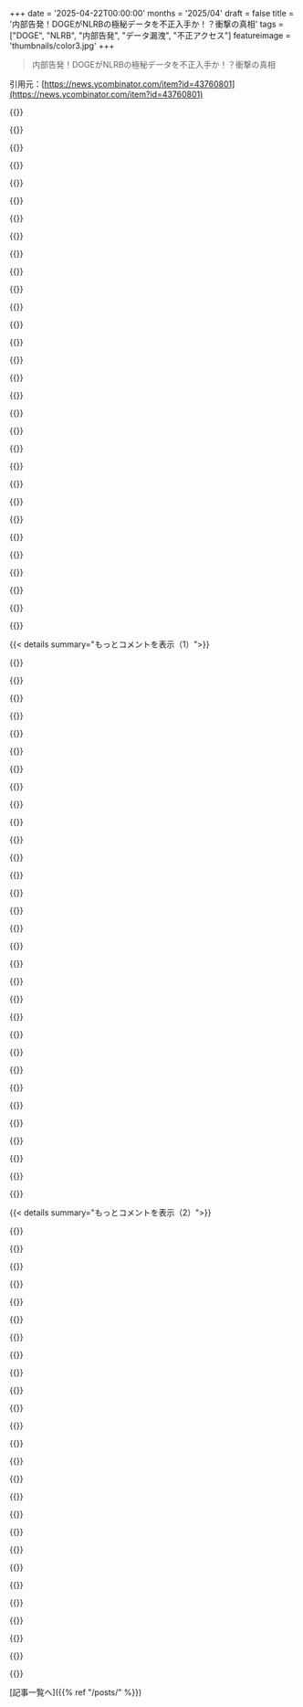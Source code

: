 +++
date = '2025-04-22T00:00:00'
months = '2025/04'
draft = false
title = '内部告発！DOGEがNLRBの極秘データを不正入手か！？衝撃の真相'
tags = ["DOGE", "NLRB", "内部告発", "データ漏洩", "不正アクセス"]
featureimage = 'thumbnails/color3.jpg'
+++

> 内部告発！DOGEがNLRBの極秘データを不正入手か！？衝撃の真相

引用元：[https://news.ycombinator.com/item?id=43760801](https://news.ycombinator.com/item?id=43760801)




{{<matomeQuote body="1週間前に結構議論されてたみたいだよ。https://news.ycombinator.com/item?id=43691142" userName="rawling" createdAt="2025/04/22 11:36:05" color="">}}




{{<matomeQuote body="内部告発者がDOGEがNLRBの機密データをどうやって入手したかの詳細を暴露してるってさ。→ https://news.ycombinator.com/item?id=436911421139 points/7 days ago/528 comments" userName="tomhow" createdAt="2025/04/22 14:17:08" color="">}}




{{<matomeQuote body="まだ議論されてるんだね。今、社会として対処しなきゃいけない大きな問題が4つあって、どれも深刻だから一つに集中してる暇なんてないよね。1. 法の支配と政治システムの崩壊。2. DOGEによる連邦政府の破壊（今回の件）。3. 関税とFRB議長の解任による経済の破壊。4. 法律事務所やアカデミアのような非政府機関の破壊。" userName="ModernMech" createdAt="2025/04/22 14:34:48" color="#38d3d3">}}




{{<matomeQuote body="あと、軍の幹部をイエスマンに入れ替えるのも忘れちゃいけないよ。" userName="r00fus" createdAt="2025/04/22 17:54:53" color="">}}




{{<matomeQuote body="そうそう、5つ目の問題として、大統領権限を最大限に濫用してるってのもあるよね。この流れだと、3年以内にアメリカ軍がアメリカ国民に対して動員されることになるかも。" userName="ModernMech" createdAt="2025/04/22 18:29:21" color="#ff33a1">}}




{{<matomeQuote body="司法長官の兄弟がワシントンDC弁護士会の理事に立候補してるんだって。TrumpとBondiのために動いて、Trumpのために働く弁護士への懲戒処分を妨害するだろうって予想されてる。Trumpがまたしても影響力を行使してるってわけ。" userName="DrillShopper" createdAt="2025/04/22 16:30:04" color="#ff33a1">}}




{{<matomeQuote body="今回の選挙はすごく重要だけど、誰も話題にしてないのが不思議。DCの弁護士しか投票できないからかな。でも、民主党はもっと注目を集めたいんじゃないかな。" userName="9283409232" createdAt="2025/04/22 18:29:06" color="">}}




{{<matomeQuote body="DC弁護士会のメンバーだけが投票できるんだよ。" userName="DrillShopper" createdAt="2025/04/22 19:29:46" color="">}}




{{<matomeQuote body="だからそう言ってるじゃん。それでも、この問題の影響をもっと知ってもらいたいと思うんだ。" userName="9283409232" createdAt="2025/04/22 20:49:38" color="">}}




{{<matomeQuote body="「because」を読み飛ばして、質問だと解釈しちゃった。脳の回路がやられてるわ。" userName="DrillShopper" createdAt="2025/04/23 03:21:22" color="">}}




{{<matomeQuote body="関連情報：DOGEのNLRBでの業務時の異常に関する内部告発者の声明[pdf] - 16時間前、13件のコメント - https://news.ycombinator.com/item?id=43755298" userName="qwertox" createdAt="2025/04/22 11:49:35" color="">}}




{{<matomeQuote body="この記事マジでコメディみたいだわ。隠しアカウントに、ロシアからのログイン試行（IPアドレス買う金ないのかよｗ）。で、これよ：”BerulisはKrebsOnSecurityに、DOGEアカウントについてMicrosoftに問い合わせようとしたら、ネットワーク管理者権限を制限されたって言ってる。議員さん、Microsoftに真相を教えてもらうしかないじゃん？”なんで政府機関のログイン情報をMicrosoftが持ってんだよ？地下にWindowsもインターネットもないメインフレーム置いとけよ。" userName="bgwalter" createdAt="2025/04/22 11:51:20" color="">}}




{{<matomeQuote body="なんでMicrosoftが政府機関のログイン情報持ってんの？→Office365でしょ。WordとかOutlookなしに官僚機構は回らないって。（フランス/ドイツ政府が代替を探してる理由もそれ：https://www.techspot.com/news/107225-france-germany-unveil-d... ）" userName="pjc50" createdAt="2025/04/22 11:55:02" color="#ff5733">}}




{{<matomeQuote body="ロシアと中国は、もうずっと前から独自のLinuxディストリビューションで政府機関を運営してるよ。" userName="rurban" createdAt="2025/04/22 12:45:18" color="">}}




{{<matomeQuote body="1．「ロシアのIP」ってのは、ロシアって言うと脊髄反射で反応する人たちに対する、もっともらしい言い訳。2．クレムリンの影響下にある政権には、もはやもっともらしい言い訳も不要。" userName="getlawgdon" createdAt="2025/04/22 11:58:54" color="">}}




{{<matomeQuote body="azureとawsって、政府がかなり大きな顧客らしいね。色々疑問が湧いてくるわ。" userName="galangalalgol" createdAt="2025/04/22 11:59:07" color="">}}




{{<matomeQuote body="マジで？JEDIとかWild and StormyってDoDとNSAのプログラムだけで200億ドルだぜ？AWS, Azure, Oracle, SUSE (via Rancher)とかGCPも、機密性の高いクラウド持ってるし、FedRAMPクラウドでおいしい連邦政府のお金ゲットしてるんだから。今更疑問に思うことないって。昔からそうじゃん。" userName="mugsie" createdAt="2025/04/22 12:52:51" color="#38d3d3">}}




{{<matomeQuote body="追加情報ありがと。ってことは：物理的なセキュリティは誰が担当してて、どんな場所にデータセンターがあるんだ？連邦政府はAmazonの小売支配をどれだけ補助してるんだ？" userName="galangalalgol" createdAt="2025/04/22 13:33:41" color="">}}




{{<matomeQuote body="物理セキュリティはクラウド事業者が、顧客と一緒に専用施設を作って管理してるよ。機密情報向けには厳しい要件があるし、NOCの運用にも厳しい基準がある。連邦政府がAmazonを補助してるかって？まあ、大口顧客みたいなもんだけど、マージンは高いかもね。JEDIを分割したのは、当時の政権がAMZN嫌いだったから、金の流れを止めようとしたからってのもある。" userName="mugsie" createdAt="2025/04/22 16:22:30" color="#ff5733">}}




{{<matomeQuote body="https://aws.amazon.com/govcloud-us/　これって今に始まったことじゃないんだよね。AWSの政府機関向けサービスはもう10年くらい前からあるし。＞連邦政府はAmazonの小売での優位性をどれくらい補助してるのかな？　他のAWSのデカい顧客と変わんないんじゃない？" userName="sofixa" createdAt="2025/04/22 14:43:22" color="">}}




{{<matomeQuote body="何の質問？　主要なクラウド事業者ってみんな政府向けサービス持ってんじゃん。" userName="Cthulhu_" createdAt="2025/04/22 13:14:07" color="">}}




{{<matomeQuote body="＞ロシアからのログイン試行（他のIPアドレスを買う余裕がないのか？）　ロシアの諜報機関がわざとやってるフシがあるんだよね（アピールのため？）。Guccifer 2.0って覚えてる？　あの人もロシアのIPアドレスを使ってたけど、GRUの本部ビルに割り当てられたものだったんだよ。" userName="rsynnott" createdAt="2025/04/22 12:04:57" color="">}}




{{<matomeQuote body="Microsoft製品を買ってクビになった人なんていないんだよね。残念だけど。" userName="zombot" createdAt="2025/04/23 06:06:02" color="">}}




{{<matomeQuote body="＞ロシアからのログイン試行（他のIPアドレスを買う余裕がないのか？）　今更隠す必要ある？　リーダーシップは全部ロシアのモンだし、お咎めなんてないでしょ。" userName="red-iron-pine" createdAt="2025/04/22 16:03:04" color="">}}




{{<matomeQuote body="面白いね。Edward Coristineって人が2022年に会社の情報を競合にリークした疑いでサイバーセキュリティ企業のPath Networkをクビになってるんだ[1]。外国のスパイにリクルートされるには理想的な候補者だよね。しかもサイバー犯罪のソーシャルネットワークのアカウントも使ってた[2]。なんでこんな人がまだ政府関係の仕事ができるんだ？\nロシアのスパイがアメリカ政府のリソースにアクセスしたいなら、なんで自分のIPを使うんだろ？捕まるのが目的で、不和を煽りたいのかな？" userName="wyldfire" createdAt="2025/04/22 12:56:41" color="#38d3d3">}}




{{<matomeQuote body="PSYOPとして考えると、こうだよね。アカウント作る→アクセス試みる（成功しなくてもOK）→アメリカのニュースで騒ぎになるのを待つ→アメリカの団結を弱体化させる。ロシアの影響工作の目的はこれ。\nアメリカがウクライナの和平交渉でロシアと接触してるタイミングで起きたのも怪しい。ロシアとの仲違いを煽ってるのかも。（そう単純じゃないってことかもね。）スパイ活動って複雑。" userName="zmgsabst" createdAt="2025/04/22 13:28:18" color="#ff5c5c">}}




{{<matomeQuote body="的確な意見だね。確信はないけど、一理あると思う。\nもっと良いアクセス手段があったとしても、たとえそれがバレるリスクがあっても、分断と政治的な混乱を少しでも進めることが、今、中長期的には非常に価値があるから、やる意味があるのかも。\n一番ありそうな計画じゃないけど、行動を正当化するために使えるかも。計画通りに成功すれば勝ち、失敗しても少しは得する。" userName="monkeyfun" createdAt="2025/04/23 07:03:54" color="#ff33a1">}}




{{<matomeQuote body="ハーバード大学の卒業生がハーバード大学の卒業生を雇うように、犯罪者は犯罪者を雇うんだよ。" userName="zombot" createdAt="2025/04/23 06:09:50" color="">}}




{{<matomeQuote body="DOGEは今後、面白いケーススタディになるやろな。友達がDOGEから連絡あって、国の航空システム再構築を手伝ってくれって誘われたらしいわ。1099契約で、Sean Duffyに直属するとか。副業として、夜と週末にできるって宣伝してて、給料はめっちゃ安い。友達が給料安すぎって言ったら、DOGEで働いたってゆう名誉がついてくるって言われたらしいで。" userName="carrja99" createdAt="2025/04/22 13:23:13" color="">}}




{{<matomeQuote body="DOGEで働いた名誉ね…　めっちゃ脆い通貨やん。このまま悪化したら、将来の政権がDOGEのスタッフに報復裁判起こすかもしれへんな。" userName="pjc50" createdAt="2025/04/22 13:35:28" color="">}}




{{< details summary="もっとコメントを表示（1）">}}

{{<matomeQuote body="DOGEで働いたことが原因で、将来、身の危険を感じる可能性はマジで高いと思うで。今、DOGEは高齢者の社会保障を打ち切ったり、移民とか自閉症のデータベース作ったり、めちゃくちゃやっとるやん。\nみんな黙ってへんと思うわ。過去の事例見たら、DOGEの連中が安穏と暮らせるとは思えへん。（東ドイツのStasiみたいな例外もあるけど）。" userName="mdhb" createdAt="2025/04/22 14:38:26" color="#38d3d3">}}




{{<matomeQuote body="過去の事例ね。Francoの死後に行われた「忘却協定」が思い浮かぶわ。血を流すのはもうやめようってみんなで合意したんや。難しい問題は避けて、1970年代の民主化移行期に「国民和解」を進めたんや。\n今回も同じようになるかもしれへんけど、Nuremberg裁判みたいになる可能性もあるな。" userName="diggan" createdAt="2025/04/22 15:18:30" color="#45d325">}}




{{<matomeQuote body="ObamaがBush、イラク、GFCに対してやったことと似てるな。調査すると自分の政策が進まへんって言ってた。\n「制度派」は、前任者を調査しないのは平和的な権力移行の伝統だって考えてたみたいや。民主党は、共和党がClintonに対して調査したのが汚い政治だって思ってたし。\n今の民主党は変わってきてると思うわ。Chuck Schumerみたいなのはもう終わりや。" userName="jordanb" createdAt="2025/04/23 02:05:38" color="">}}




{{<matomeQuote body="個人的には、最初のTrump政権が終わった後なら「水に流す」こともできたんやけどな。\nでも1月6日の事件があって、Trumpが2020年の選挙の正当性を否定して、政敵を迫害するって言い出したやん。DOGEの件とか、経済をめちゃくちゃにするとか。\n今回は無理やわ。それでもTrumpを支持する奴らはチャンスを棒に振ったんや。特に、熱狂的な支持者だけやなくて、Trump政権を直接手助けした奴らな。\nこういうのにはLustrationが必要やろ。" userName="int_19h" createdAt="2025/04/23 00:07:16" color="#ff5733">}}




{{<matomeQuote body="Trumpを嫌ってる国民の半分が忘れるためには、Trumpismが絶滅せなあかん。第二次世界大戦後のファシズムとか、公民権運動後のsegregationみたいに。\nTrumpがアメリカを不況に陥れたら、Trump支持者は追放されるかもしれへんけど、国民への信頼が低いから、気づかんかもしれへん。\n国民の48％がまだTrumpを支持してる国では、許しは難しいと思うわ。アメリカで民主主義が戦いなしに終わることはないやろな。" userName="SR2Z" createdAt="2025/04/22 21:33:39" color="#38d3d3">}}




{{<matomeQuote body="第二次世界大戦後のファシズムとか、公民権運動後のsegregationみたいにdiscreditされるって？残念なお知らせやけど、Trumpismの多くは、segregationの復活やで。昔からずっと水面下にいた連中が、segregation主義者を称えるものを公共の場から撤去しようとした時に怒り出したんや。" userName="pjc50" createdAt="2025/04/23 07:43:32" color="#45d325">}}




{{<matomeQuote body="DOGEで働いたことは、将来、身の危険を招く可能性があるってことと、証言やな。DOGEの従業員は、今後、たくさんの証言を求められるやろ。" userName="ModernMech" createdAt="2025/04/22 17:48:26" color="">}}




{{<matomeQuote body="コントラクターを大量に雇うのは隠蔽工作みたいだよね。「俺はgulagの候補者選定ツールなんて作ってないよ、ただのFAAのナビゲーションのコーダーだし」みたいな。ISIS崩壊時、イラク軍の司令官が「捕虜の話を聞くと、ISISは無実の運転手とコックばかりで、ジハード戦士なんていなかったことになる」って言ってて笑えた。" userName="morkalork" createdAt="2025/04/22 15:02:55" color="">}}




{{<matomeQuote body="この件に関わると、二度とまともに働けなくなるかもしれないから、履歴書に書けないってのが痛いよね。" userName="sanderjd" createdAt="2025/04/22 13:40:57" color="">}}




{{<matomeQuote body="たぶん「コンサルティング」として、政府のサイバーセキュリティ監査で曖昧な実績をアピールするんじゃない？若い奴らは経歴から消して、学生だったって言うかも。DOGEを学生のサイバーセキュリティプロジェクト扱いにする手もあるかもね。" userName="Smeevy" createdAt="2025/04/22 14:25:50" color="">}}




{{<matomeQuote body="実績と趣味：米国の民主主義を破壊、カヤックと野営。" userName="VagabundoP" createdAt="2025/04/22 15:52:53" color="#ff33a1">}}




{{<matomeQuote body="「速く動き、破壊し、誰かを傷つけても気にせず、命令に従う」っていう精神を評価する会社もあるんじゃない？" userName="SketchySeaBeast" createdAt="2025/04/22 14:17:37" color="">}}




{{<matomeQuote body="もっと深刻な話、彼らはイデオロギー色の強い右派組織には雇われるだろうけど、そうじゃない組織には難しいかもね。過去を反省して更生したってアピールしない限り。でも、不法行為をするような人を雇いたい組織なんて、そうそうないよ。" userName="sanderjd" createdAt="2025/04/22 17:01:29" color="">}}




{{<matomeQuote body="何も知らない人が「予算を半分にできる」って言って、結局5%しかできなかったっていう、最高のケーススタディだよね。DOGEは最終的にいくらかかるんだろう？訴訟とか含めて、最終的に1000億～2000億ドル節約できればプラスになるけど。" userName="roflyear" createdAt="2025/04/22 14:20:30" color="">}}




{{<matomeQuote body="国の航空システムみたいな重要なものを、低賃金の1099（請負業者）に夜間や週末に作らせるなんて、堅牢でフォールトトレラントなシステムを構築する方法じゃないよね。バカだ！" userName="insane_dreamer" createdAt="2025/04/22 16:01:23" color="#38d3d3">}}




{{<matomeQuote body="ああ、代わりに200億ドルをコンサルタントに払うべきだったね。無能なやつらを雇って、1日に30分しか働かないような連中に。" userName="dzhiurgis" createdAt="2025/04/22 23:30:25" color="">}}




{{<matomeQuote body="偽りの二分法だ！でも、良い指摘だね。政府の仕事を民間企業に外注するのは、良い答えとは言えないことが多い。君が言うように、非効率でコストもかかることが多いし！" userName="trust_bt_verify" createdAt="2025/04/22 23:48:29" color="">}}




{{<matomeQuote body="でも年金と手当を払わなくて済むじゃん　笑" userName="bdangubic" createdAt="2025/04/22 23:49:53" color="">}}




{{<matomeQuote body="Big fourのコンサル経由で同じ仕事を10分の1のコストで請け負って、会議が3倍多くて、進むのが5倍遅い方が名誉あることなのかな？" userName="dzhiurgis" createdAt="2025/04/22 23:14:18" color="">}}




{{<matomeQuote body="これが削除されるのは悲しいな。[dupe]として。確かに同じ話が2回投稿されてる。最初の投稿[0]は10時間くらい前でコメントが3つ。こっちは今348コメントもある。面白い議論をしたいなら、こっちの方が明らかに盛り上がってる。[0] https://news.ycombinator.com/item?id=43758392" userName="qwery" createdAt="2025/04/22 15:04:04" color="">}}




{{<matomeQuote body="なんか変。dupe検出器はいつもちゃんと機能するのに。10回中9回は記事を投稿すると、もうすでに存在してて、そこにリダイレクトされる。いつも頼りにしてるんだけどな。今回は機能しなかった？URLは同じ。たまにクエリ文字列でdetectorを回避する人もいるけど、今回は完全に同じ。おかしい。" userName="whalesalad" createdAt="2025/04/22 16:57:15" color="">}}




{{<matomeQuote body="まさにそれが起きたんだね。マジか。" userName="zoba" createdAt="2025/04/22 15:17:41" color="">}}




{{<matomeQuote body="DOGEに関する投稿が削除されるのを何度も見てきた。彼らが積極的にこの手のニュースをHNのトップページから遠ざけようとしてると思っても不思議じゃない。" userName="binarymax" createdAt="2025/04/22 15:35:23" color="">}}




{{<matomeQuote body="コミュニティの多くの人が技術系の記事だけを見たいと思っていて、政治的なものだと感じるものは見たくないと思ってることを忘れないで。\nそういう気持ちもすごくわかる（こういうのってマジで疲れるし気が滅入る）。\nとはいえ、この話は特にHNの得意分野だと思うけど、そう思わない人もいるのは理解できる。\ntl;dr：陰謀とかじゃなくて、考え方が違う人がいるだけ。" userName="disgruntledphd2" createdAt="2025/04/23 10:51:25" color="#ff5c5c">}}




{{<matomeQuote body="Berulisが3月1日にDOGEアカウントの1つが、不透明な仮想環境である“container”を作成したことを発見した。これは、活動を外部に漏らさずにプログラムやスクリプトを構築および実行するために使用できる。Berulisは、同僚に聞いたところ、NLRBネットワーク内でcontainerを使用した人は誰もいなかったため、目を引かれたと述べてる。なんか変な感じがする。" userName="Longwelwind" createdAt="2025/04/22 11:26:19" color="">}}




{{<matomeQuote body="悪意があるように聞こえる書き方だけど、技術的な無知を認めてるだけだよね" userName="honeybadger1" createdAt="2025/04/22 11:33:46" color="">}}




{{<matomeQuote body="いや、悪質だよ<br>意図的にログをオフにしてる。攻撃者と犯罪者だけがそんなことする。" userName="crawsome" createdAt="2025/04/22 11:50:22" color="#785bff">}}




{{<matomeQuote body="これマジでヤバい証拠じゃん。MSMが全然報道しないのが信じられないし、コメントしてる人たちが必死に無罪を主張してるのも意味不明。まるで1950年代のCambridge Five事件[0]みたい。なんでPentagonの捜査チームが乗り込んでこないんだろ？[0] https://en.wikipedia.org/wiki/Cambridge_Five" userName="nonrandomstring" createdAt="2025/04/22 12:12:44" color="#ff33a1">}}




{{<matomeQuote body="自由な報道の砦()が、彼女のメールにはあんなに騒いでたのに、今回の件では急にダンマリ決め込んでるのが笑える。そりゃ誰もマスコミを真面目に受け取らなくなるわな。" userName="raverbashing" createdAt="2025/04/22 12:16:59" color="">}}




{{<matomeQuote body="もしかして、みんなビビってんのかな？ Clintonの時は、政府が報道機関を訴える心配なかったから好き放題できたけど、今の政府は違う。手続き無視したい放題の暴君が権力握ってるから、下手に報道するとヤバいことになるかもって思ってんじゃない？ファシズムを煽って儲けてたメディアが、いざファシズムが権力握ったらどうなるか考えてなかったんだよ。" userName="SketchySeaBeast" createdAt="2025/04/22 13:07:48" color="#ff5733">}}

{{</details>}}




{{< details summary="もっとコメントを表示（2）">}}

{{<matomeQuote body="DOGEがNLRBがコンテナを作ったことのない場所にコンテナを作ったって書いてあるけど、Dockerを知らない人にそれを言っても意味不明じゃん。どこが技術的に無知なの？" userName="qwertox" createdAt="2025/04/22 11:41:39" color="">}}




{{<matomeQuote body="「Linuxっていうハッカーがよく使うプログラムが容疑者のPCで見つかりました」みたいな言い方と似てる気がする。技術的に間違ってないし、文脈によってはそういう言い方もありかもしれないけど、コンテナについて知ってる人からすると、ちょっと変な感じがする（コンテナは標準化とかスケーリングとかに使うものだし）。" userName="Ukv" createdAt="2025/04/22 12:10:49" color="">}}




{{<matomeQuote body="Krebsが、”リスクがある”って理由で、Trump & Co.にセキュリティクリアランスを剥奪されたの、つい12日前じゃん。https://www.whitehouse.gov/fact-sheets/2025/04/fact-sheet-pr..." userName="thedailymail" createdAt="2025/04/22 13:43:58" color="#ff5733">}}




{{<matomeQuote body="写真のメールを見ると、DOGEはInteguru (YC W24) https://news.ycombinator.com/item?id=41983409 を使ってdockerコンテナを構築して、システムをscrapeしようとしてたっぽいね。" userName="Maxious" createdAt="2025/04/22 11:47:09" color="#785bff">}}




{{<matomeQuote body="ビビってても意味ない。ユニオン作って、お互いサポートし合うしかない。だからNLRBとかユニオンが狙われてるんだよ。" userName="9283409232" createdAt="2025/04/22 14:08:39" color="">}}




{{<matomeQuote body="普段LinuxがないネットワークにLinuxをインストールして、その上で何が動いてるか説明責任を果たさないんだったら、そりゃ怪しいし、注意されるべきだよね。" userName="John23832" createdAt="2025/04/22 12:28:36" color="">}}




{{<matomeQuote body="だってPentagonも、今回の件をやってる人たちと同じボスのもとにいるんだもん。" userName="jimbokun" createdAt="2025/04/22 12:58:39" color="">}}




{{<matomeQuote body="もし俺がジャーナリストだったら、組合がICEから真夜中にベッドから引きずり出されるのを止めてくれるなんて、どれだけ信用できるかわかんねえな。" userName="SketchySeaBeast" createdAt="2025/04/22 16:16:24" color="">}}




{{<matomeQuote body="Y Combinatorの関係会社がDOGEの民主主義解体に手を貸すのはいつかなと思ってたけど、ついに最初の事例を見つけたって感じだな。" userName="DrillShopper" createdAt="2025/04/22 13:13:36" color="">}}




{{<matomeQuote body="コンテナを欲しい理由を理解できる程度には賢くて、仕組みを理解するほど経験がない人たちにとっては奇妙に感じるだけだよ。俺たちは標準化とスケーリングのためにコンテナを使ってる。なぜならコンテナは不透明だから。個人的には、この説明は技術に対する深い理解を示していると思うし、政治的に何が重要かもよくわかってると思う。" userName="delusional" createdAt="2025/04/22 12:27:48" color="#ff5c5c">}}




{{<matomeQuote body="俺が言いたいのは、注目に値しないってことじゃなくて、関連性がある場合でも、コンテナ/Linuxに詳しい人にとっては奇妙な定義に聞こえるってこと。(コンテナ/Linuxに詳しくない人は、記事との関連性を正確に理解できたとしても、偏った印象を受けるかもしれない)。もっと一般的/典型的な定義を最初に置くことで改善できると思うよ。(“コンテナは、ソフトウェアが実行に必要なすべての依存関係をバンドルした自己完結型の環境で、異なるマシンへのデプロイを効率化するために一般的に使用されますが、…”)" userName="Ukv" createdAt="2025/04/22 13:14:35" color="">}}




{{<matomeQuote body="報道はあるだろうけど、意味はほとんどないよ。アメリカの情報ネットワークは、中道、左派、中道右派の組織と、密閉されたFoxとその関連エコシステムで構成されてる。だから、アメリカの3分の2がこれはやりすぎだと判断しても、アイデア経済や政治経済で報道される内容を変えるには十分じゃない。2018年にはこの事例を作るための基礎を築いた本(Network propaganda)さえあったんだ。これが、すべての民主主義国に、現在のリーダーを超えて、メディアエコシステムの捕獲によって引き起こされる構造的な問題に取り組むことを勧める主な理由だ。これはバイアスの問題じゃない。右派には保護主義的な経済があり、現実とは、彼らが共有する必要のあるストーリーなんだ。" userName="intended" createdAt="2025/04/22 12:56:47" color="">}}




{{<matomeQuote body="それは説明があなたのためじゃないからだよ。安全なシステムで謎の新しいコンテナが問題になる理由を理解していない人たちのための説明なんだ。" userName="idiotsecant" createdAt="2025/04/22 12:29:44" color="#785bff">}}




{{<matomeQuote body="組合がベッドから引きずり出すのを止めるかどうかじゃないんだ、その後に何が起こるかだ。マサチューセッツで誘拐された学生のRumeysa Ozturkは組合員で、彼女の組合はすぐに行動を起こした。このことがすぐに全国ニュースになった理由の一つは、彼女の組合が街頭に出たからだ。" userName="9283409232" createdAt="2025/04/22 18:22:53" color="#38d3d3">}}




{{<matomeQuote body="そりゃそうだよ。みんな、エルサルバドルに消される最初の記者は誰だろうって思ってるんだ。" userName="lazide" createdAt="2025/04/22 13:15:40" color="#45d325">}}




{{<matomeQuote body="ただのdockerコンテナじゃん。技術者としては、dockerコンテナだって気づくまで3回も読み返しちゃったよ。マジで、もっと怪しく聞こえるように書いてるよね。ネットワークAとかゾーンBでdockerコンテナ動かしちゃダメってルールがあるなら、そう言えばいいのに。ロシアのハッカーみたいに嘘つくなよ。それじゃあ、どっちつかずの人とかも信用しなくなるって。\nあとさ、VMで「不透明」とか「信頼できない」コード動かすなっていうのは、大企業が新しい技術を締め出すときによく使う言い訳だよね。「うちのOracle DBのライセンス高いから、それ使ってね。無料のdockerイメージはダメ。ネットワークで「信頼できない」コードが動くから」みたいな。よくあるパターン。" userName="zo1" createdAt="2025/04/22 12:02:05" color="">}}




{{<matomeQuote body="オリジナルの報告書じゃなくて、記者による脚色みたい。" userName="lima" createdAt="2025/04/22 11:44:27" color="">}}




{{<matomeQuote body="こういうのが、時給200ドルのコンサルタントが「15回目のスプリントだけど、まだPowerShellでCSV変換する方法を模索中。来週には終わるかも…」って言うパターンなんだろうな。" userName="dzhiurgis" createdAt="2025/04/22 23:34:33" color="">}}




{{<matomeQuote body="連邦政府の職員が、Muskのプロジェクトに嫌がらせするためにデータをリークするのなんて、あり得ない話じゃないよ。ロシアの攻撃とかなくても、アメリカでは毎年いろんなデータがリークされてるし。" userName="dzhiurgis" createdAt="2025/04/22 23:37:30" color="">}}




{{<matomeQuote body="今、話題にすべきことが多すぎるんだよね。" userName="VectorLock" createdAt="2025/04/22 13:16:08" color="">}}




{{<matomeQuote body="情報が多すぎて、みんな麻痺してるんじゃないかな。今の政権は犯罪、憲法違反、無能のオンパレードだから、同じようなニュースが出ても話題にならないんだよ。Trumpが自分の身長とか体重とか、どうでもいいことで嘘をつきまくってるのと同じで、また嘘ついてるって感じ。Trumpが嘘をついても謝らないし。\nHillaryのメール問題は特別だったけど、Trumpの取り巻きは政府をサーカスに変えちゃった。インサイダー取引したり、shitcoin立ち上げたり、WHの芝生をインフォマーシャルに使ったり。" userName="llm_nerd" createdAt="2025/04/22 13:49:10" color="">}}




{{<matomeQuote body="国防総省の調査チームが、なんでドアを蹴破って名前を名乗らないのか理解できない？その国防総省は、今この人が運営してるんだけどね。https://apnews.com/article/hegseth-signal-chat-houthis-attac..." userName="dharmab" createdAt="2025/04/22 13:10:28" color="">}}




{{<matomeQuote body="DOGEはInteguruのリポジトリ（FOSS）をクローンしただけ。InteguruがDOGEに協力したって証拠はないよ。" userName="sumanthratna" createdAt="2025/04/24 14:28:54" color="#38d3d3">}}




{{<matomeQuote body="これが完全に反逆罪にならないなんておかしい。" userName="Havoc" createdAt="2025/04/22 11:42:41" color="">}}




{{<matomeQuote body="権力のある人が起訴しない限り、ただの反逆罪だよ。" userName="Cthulhu_" createdAt="2025/04/22 13:14:37" color="">}}

{{</details>}}



[記事一覧へ]({{% ref "/posts/" %}})
